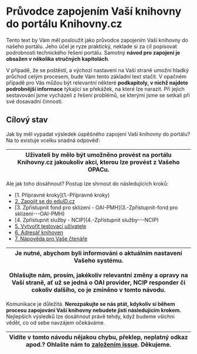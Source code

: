 # Průvodce zapojením Vaší knihovny do portálu Knihovny.cz

Tento text by Vám měl posloužit jako průvodce zapojením Vaší knihovny do našeho portálu. Jeho účel je ryze praktický, neklade si za cíl popisovat podrobnosti technického řešení portálu. Samotný **návod pro zapojení je obsažen v několika stručných kapitolách**. 

V případě, že se poštěstí, a výchozí nastavení na Vaší straně umožní hladký průchod celým procesem, bude Vám tento základní text stačit. V opačném případě pro Vás můžou být relevantní některé **podkapitoly, v nichž najdete podrobnější informace** týkající se překážek, na které lze narazit. Při jejich sestavování jsme vycházeli z řešení problémů, se kterými jsme se setkali při své dosavadní činnosti.

## Cílový stav
Jak by měl vypadat výsledek úspěšného zapojení Vaší knihovny do portálu? Na to existuje vcelku snadná odpověď:  

|  **Uživateli by mělo být umožněno provést na portálu Knihovny.cz jakoukoliv akci, kterou lze provést z Vašeho OPACu.** |
| :-----: |

Ale jak toho dosáhnout? Postup lze shrnout do následujících kroků:

* [1. Přípravné kroky](1.-Přípravné kroky)
* [2. Zapojit se do eduID.cz](2.-Zapojit-se-do-eduID.cz)
* [3. Zpřístupnit fond pro sklízení - OAI-PMH](3.-Zpřístupnit-fond pro sklízení---OAI-PMH)
* [4. Zpřístupnit služby - NCIP](4.-Zpřístupnit služby---NCIP)  
* [5. Vytvořit testovací uživatele](5.-Vytvořit-testovací-uživatele)
* [6. Adresář knihoven](6.-Adresář-knihoven)
* [7. Nápověda pro Vaše čtenáře](7.-Nápověda-pro-Vaše-čtenáře)

| **Je nutné, abychom byli informováni o aktuálním nastavení Vašeho systému.**<br><br>Ohlašujte nám, prosím, jakékoliv relevantní změny a opravy na Vaší straně, ať už se jedná o OAI provider, NCIP responder či cokoliv dalšího, co je zmíněno v tomto návodu. |
| :-----: |

Komunikace je důležitá. **Nerozpakujte se nás ptát, kdykoliv si během procesu zapojování Vaší knihovny nebudete jistí následujícím krokem.** Nejlepších výsledků lze dosáhnout právě tehdy, když budeme všichni vědět, co od sebe navzájem očekáváme.  

| Vidíte v tomto návodu nějakou chybu, překlep, neplatný odkaz apod.? Ohlašte nám to [založením issue](../issues/). Děkujeme.  |
| :-----: |
